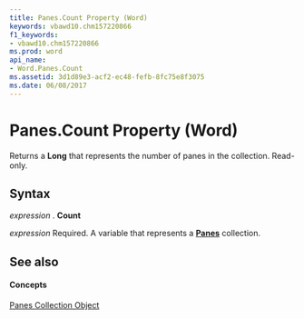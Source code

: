 ```yaml
---
title: Panes.Count Property (Word)
keywords: vbawd10.chm157220866
f1_keywords:
- vbawd10.chm157220866
ms.prod: word
api_name:
- Word.Panes.Count
ms.assetid: 3d1d89e3-acf2-ec48-fefb-8fc75e8f3075
ms.date: 06/08/2017
---
```



# Panes.Count Property (Word)

Returns a  **Long** that represents the number of panes in the collection. Read-only.


## Syntax

 _expression_ . **Count**

 _expression_ Required. A variable that represents a **[Panes](Word.panes.md)** collection.


## See also


#### Concepts


[Panes Collection Object](Word.panes.md)

